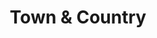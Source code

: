 ---
title: "Town & Country"
url: /chapel-hill/town-und-country-us-15-501-north/
shop: Eisenwaren
---